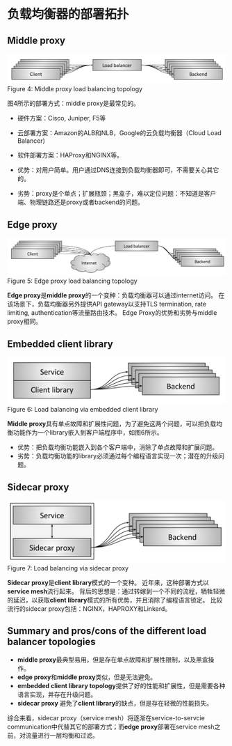 # 负载均衡器的部署拓扑
## Middle proxy
![](pics/lb4.png)
Figure 4: Middle proxy load balancing topology

图4所示的部署方式：middle proxy是最常见的。
* 硬件方案：Cisco, Juniper, F5等
* 云部署方案：Amazon的ALB和NLB，Google的云负载均衡器（Cloud Load Balancer)
* 软件部署方案：HAProxy和NGINX等。

* 优势：对用户简单。用户通过DNS连接到负载均衡器即可，不需要关心其它的。
* 劣势：proxy是个单点；扩展瓶颈；黑盒子，难以定位问题：不知道是客户端、物理链路还是proxy或者backend的问题。 

## Edge proxy
![](pics/lb5.png)
Figure 5: Edge proxy load balancing topology

**Edge proxy**是**middle proxy**的一个变种：负载均衡器可以通过internet访问。
在该场景下，负载均衡器另外提供API gateway以支持TLS termination, rate limiting, authentication等流量路由技术。
Edge Proxy的优势和劣势与middle proxy相同。

## Embedded client library
![](pics/lb6.png)
Figure 6: Load balancing via embedded client library

**Middle proxy**具有单点故障和扩展性问题，为了避免这两个问题，可以把负载均衡功能作为一个library嵌入到客户端程序中，如图6所示。
* 优势：把负载均衡功能嵌入到各个客户端中，消除了单点故障和扩展问题。
* 劣势：负载均衡功能的library必须通过每个编程语言实现一次；潜在的升级问题。

## Sidecar proxy
![](pics/lb7.png)
Figure 7: Load balancing via sidecar proxy

**Sidecar proxy**是**client library**模式的一个变种。
近年来，这种部署方式以**service mesh**流行起来。
背后的思想是：通过转嫁到一个不同的流程，牺牲轻微的延迟，以获取**client library**模式的所有优势，并且消除了编程语言锁定。
比较流行的sidecar proxy包括：NGINX，HAPROXY和Linkerd。

## Summary and pros/cons of the different load balancer topologies
* **middle proxy**最典型易用，但是存在单点故障和扩展性限制，以及黑盒操作。
* **edge proxy**和**middle proxy**类似，但是无法避免。
* **embedded client library topology**提供了好的性能和扩展性，但是需要各种语言实现，并存在升级问题。
* **sidecar proxy** 避免了**client library**的缺点，但是存在轻微的性能损失。

综合来看，sidecar proxy（service mesh）将逐渐在service-to-servcie communication中代替其它的部署方式；而**edge proxy**部署在service mesh之前，对流量进行一层均衡和过滤。